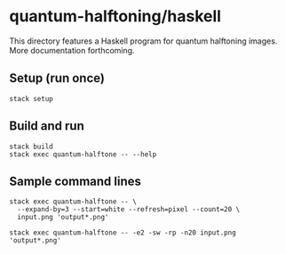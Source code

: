 # quantum-halftoning/haskell

This directory features a Haskell program for quantum halftoning images.  More
documentation forthcoming.

## Setup (run once)

```
stack setup
```

## Build and run

```
stack build
stack exec quantum-halftone -- --help
```

## Sample command lines

```
stack exec quantum-halftone -- \
  --expand-by=3 --start=white --refresh=pixel --count=20 \
  input.png 'output*.png'
```

```
stack exec quantum-halftone -- -e2 -sw -rp -n20 input.png 'output*.png'
```
